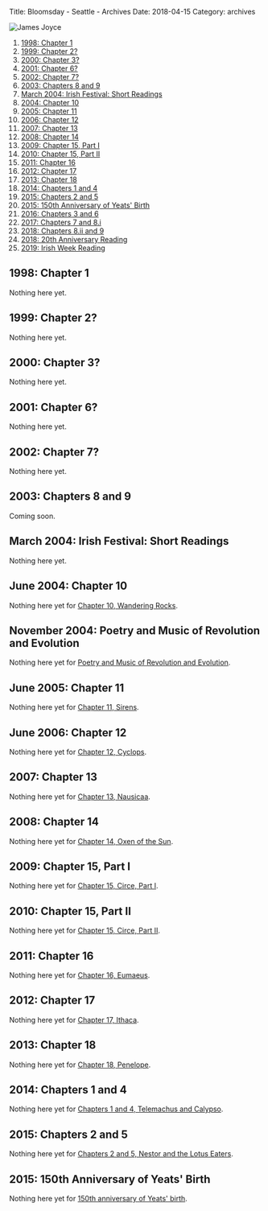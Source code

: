 Title: Bloomsday - Seattle - Archives
Date: 2018-04-15
Category: archives

![James Joyce]({filename}/images/jj2.jpg)

1.  [1998: Chapter 1](#1998)
2.  [1999: Chapter 2?](#1999)
3.  [2000: Chapter 3?](#2000)
4.  [2001: Chapter 6?](#2001)
5.  [2002: Chapter 7?](#2002)
6.  [2003: Chapters 8 and 9](#2003)
7.  [March 2004: Irish Festival: Short Readings](#2004-March)
8.  [2004: Chapter 10](#2004-Bloomsday)
9.  [2005: Chapter 11](#2005-Bloomsday)
10. [2006: Chapter 12](#2006-Bloomsday)
11. [2007: Chapter 13](#2007-Bloomsday)
12. [2008: Chapter 14](#2008-Bloomsday)
13. [2009: Chapter 15, Part I](#2009-Bloomsday)
14. [2010: Chapter 15, Part II](#2010-Bloomsday)
15. [2011: Chapter 16](#2011-Bloomsday)
16. [2012: Chapter 17](#2012-Bloomsday)
17. [2013: Chapter 18](#2013-Bloomsday)
18. [2014: Chapters 1 and 4](#2014-Bloomsday)
19. [2015: Chapters 2 and 5](#2015-Bloomsday)
20. [2015: 150th Anniversary of Yeats' Birth](2015-Yeats)
21. [2016: Chapters 3 and 6](#2016-Bloomsday)
22. [2017: Chapters 7 and 8.i](#2017-Bloomsday)
23. [2018: Chapters 8.ii and 9](#2018-Bloomsday)
24. [2018: 20th Anniversary Reading](#2018-20thanniv)
25. [2019: Irish Week Reading](#2019-irish-week)

1998: Chapter 1
---------------

Nothing here yet.

1999: Chapter 2?
----------------

Nothing here yet.

2000: Chapter 3?
----------------

Nothing here yet.

2001: Chapter 6?
----------------

Nothing here yet.

2002: Chapter 7?
----------------

Nothing here yet.

2003: Chapters 8 and 9
----------------------

Coming soon.

March 2004: Irish Festival: Short Readings
------------------------------------------

Nothing here yet.

June 2004: Chapter 10
---------------------

Nothing here yet for [Chapter 10, Wandering Rocks]({filename}Joyce/Bloomsday/2004.md).

November 2004: Poetry and Music of Revolution and Evolution
-----------------------------------------------------------

Nothing here yet for [Poetry and Music of Revolution and
Evolution]({filename}rEvolution.md).

June 2005: Chapter 11
---------------------

Nothing here yet for [Chapter 11, Sirens]({filename}Joyce/Bloomsday/2005.md).

June 2006: Chapter 12
---------------------

Nothing here yet for [Chapter 12, Cyclops]({filename}Joyce/Bloomsday/2006.md).

2007: Chapter 13
----------------

Nothing here yet for [Chapter 13, Nausicaa]({filename}Joyce/Bloomsday/2007.md).

2008: Chapter 14
----------------

Nothing here yet for [Chapter 14, Oxen of the Sun]({filename}Joyce/Bloomsday/2008.md).

2009: Chapter 15, Part I
------------------------

Nothing here yet for [Chapter 15, Circe, Part I]({filename}Joyce/Bloomsday/2009.md).

2010: Chapter 15, Part II
-------------------------

Nothing here yet for [Chapter 15, Circe, Part II]({filename}Joyce/Bloomsday/2010.md).

2011: Chapter 16
----------------

Nothing here yet for [Chapter 16, Eumaeus]({filename}Joyce/Bloomsday/2011.md).

2012: Chapter 17
----------------

Nothing here yet for [Chapter 17, Ithaca]({filename}Joyce/Bloomsday/2012.md).

2013: Chapter 18
----------------

Nothing here yet for [Chapter 18, Penelope]({filename}Joyce/Bloomsday/2013.md).

2014: Chapters 1 and 4
----------------------

Nothing here yet for [Chapters 1 and 4, Telemachus and Calypso]({filename}Joyce/Bloomsday/2014.md).

2015: Chapters 2 and 5
----------------------

Nothing here yet for [Chapters 2 and 5, Nestor and the Lotus Eaters]({filename}Joyce/Bloomsday/2015.md).

2015: 150th Anniversary of Yeats' Birth
---------------------------------------

Nothing here yet for [150th anniversary of Yeats' birth]({filename}Yeats/2015/150-reading.md).
